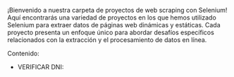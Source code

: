 ¡Bienvenido a nuestra carpeta de proyectos de web scraping con Selenium! Aquí encontrarás una variedad de proyectos en los que hemos utilizado Selenium para extraer datos de páginas web dinámicas y estáticas.
Cada proyecto presenta un enfoque único para abordar desafíos específicos relacionados con la extracción y el procesamiento de datos en línea.

Contenido:
- VERIFICAR DNI:
